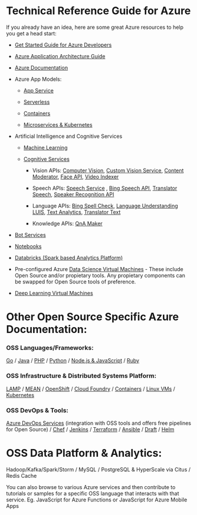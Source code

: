 # Technical Reference Guide for Azure

If you already have an idea, here are some great Azure resources to help you get
a head start:

-   [Get Started Guide for Azure Developers](https://docs.microsoft.com/en-us/azure/guides/developer/azure-developer-guide)

-   [Azure Application Architecture Guide](https://docs.microsoft.com/en-us/azure/architecture/guide/)

-   [Azure Documentation](https://docs.microsoft.com/en-us/azure/)

-   Azure App Models:

    -   [App Service](https://docs.microsoft.com/en-us/azure/app-service/)

    -   [Serverless](https://docs.microsoft.com/en-us/azure/azure-functions/)

    -   [Containers](https://docs.microsoft.com/en-us/azure/containers/)

    -   [Microservices & Kubernetes](https://docs.microsoft.com/en-us/azure/aks/)

-   Artificial Intelligence and Cognitive Services

    -   [Machine Learning](https://docs.microsoft.com/en-us/azure/machine-learning/)

    -   [Cognitive Services](https://docs.microsoft.com/en-us/azure/cognitive-services/)

        -   Vision APIs: [Computer Vision](https://docs.microsoft.com/azure/cognitive-services/computer-vision/),
            [Custom Vision Service](https://docs.microsoft.com/azure/cognitive-services/Custom-Vision-Service/home), [Content Moderator](https://docs.microsoft.com/azure/cognitive-services/content-moderator/overview),
            [Face API](https://docs.microsoft.com/azure/cognitive-services/face/),
            [Video Indexer](https://docs.microsoft.com/azure/cognitive-services/video-indexer/video-indexer-overview)

        -   Speech APIs: [Speech Service](https://docs.microsoft.com/azure/cognitive-services/speech-service/)
            , [Bing Speech API](https://docs.microsoft.com/azure/cognitive-services/speech/home),
            [Translator Speech](https://docs.microsoft.com/azure/cognitive-services/translator-speech/),
            [Speaker Recognition API](https://docs.microsoft.com/azure/cognitive-services/speaker-recognition/home)

        -   Language APIs: [Bing Spell Check](https://docs.microsoft.com/azure/cognitive-services/bing-spell-check/),
            [Language Understanding LUIS](https://docs.microsoft.com/azure/cognitive-services/luis/), [Text Analytics](https://docs.microsoft.com/azure/cognitive-services/text-analytics/),
            [Translator Text](https://docs.microsoft.com/azure/cognitive-services/translator/)

        -   Knowledge APIs: [QnA Maker](https://docs.microsoft.com/azure/cognitive-services/qnamaker/index)

-   [Bot Services](https://docs.microsoft.com/en-us/azure/bot-service/?view=azure-bot-service-4.0)

-   [Notebooks](https://docs.microsoft.com/en-us/azure/notebooks/)

-   [Databricks (Spark based Analytics Platform)](https://docs.microsoft.com/en-us/azure/azure-databricks/what-is-azure-databricks)

-   Pre-configured Azure [Data Science Virtual Machines](https://docs.microsoft.com/en-us/azure/machine-learning/data-science-virtual-machine/overview) - These include Open Source and/or propietary tools. Any propietary components can be swapped for Open Source tools of preference.

-   [Deep Learning Virtual Machines](https://docs.microsoft.com/en-us/azure/machine-learning/data-science-virtual-machine/deep-learning-dsvm-overview)

# Other Open Source Specific Azure Documentation:

 ### OSS Languages/Frameworks: 
 [Go](./https://docs.microsoft.com/en-us/go/azure/) / [Java](./https://docs.microsoft.com/en-us/java/azure/) / [PHP](./https://docs.microsoft.com/en-us/azure/app-service/app-service-web-get-started-php) / [Python](./https://docs.microsoft.com/en-us/python/azure/?view=azure-python) / [Node.js & JavaScript](./https://docs.microsoft.com/en-us/javascript/azure/?view=azure-node-latest) / [Ruby](./https://azure.microsoft.com/en-us/develop/ruby/)
 ### OSS Infrastructure & Distributed Systems Platform:
 [LAMP](./https://docs.microsoft.com/en-us/azure/virtual-machines/linux/tutorial-lamp-stack) / [MEAN](./https://docs.microsoft.com/en-us/azure/virtual-machines/linux/tutorial-mean-stack) / [OpenShift](./https://docs.microsoft.com/en-us/azure/virtual-machines/linux/openshift-get-started) / [Cloud Foundry](./https://docs.microsoft.com/en-us/azure/virtual-machines/linux/cloudfoundry-get-started) / [Containers](./https://docs.microsoft.com/en-us/azure/containers/) / [Linux VMs](./https://docs.microsoft.com/en-us/azure/virtual-machines/linux/) / [Kubernetes](./https://docs.microsoft.com/en-us/azure/aks/)
 ### OSS DevOps & Tools:
 [Azure DevOps Services](./https://docs.microsoft.com/en-us/azure/devops/deploy-azure/?view=azure-devops) (integration with OSS tools and offers free pipelines for Open Source) / [Chef](./https://docs.microsoft.com/en-us/azure/chef/) / [Jenkins](./https://docs.microsoft.com/en-us/azure/jenkins/) / [Terraform](./https://docs.microsoft.com/en-us/azure/terraform/) / [Ansible](./https://docs.microsoft.com/en-us/azure/ansible/) / [Draft](./https://docs.microsoft.com/en-us/azure/aks/kubernetes-draft) / [Helm](./https://docs.microsoft.com/en-us/azure/aks/kubernetes-helm)
 # OSS Data Platform & Analytics:
 Hadoop/Kafka/Spark/Storm / MySQL / PostgreSQL & HyperScale via Citus / Redis Cache
 
You can also browse to various Azure services and then contribute to tutorials or samples for a specific OSS language that interacts with that service. Eg. JavaScript for Azure Functions or JavaScript for Azure Mobile Apps
